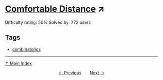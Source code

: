 # [Comfortable Distance](https://projecteuler.net/problem=364) ↗️

Difficulty rating: 50%
Solved by: 772 users
## Tags

- [combinatorics](../tags/combinatorics.md)



---

[↑ Main Index](../README.md)


<div align=center><a href='363.md'>← Previous</a> &nbsp;&nbsp; &nbsp;&nbsp;  <a href='365.md'>Next →</a></div>
